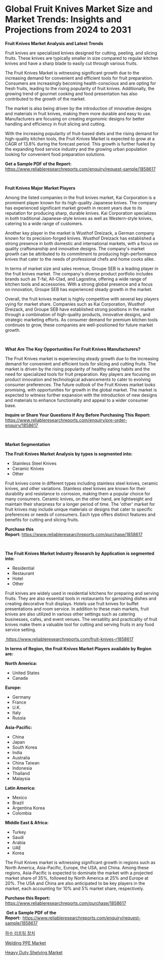 <p><h1>Global Fruit Knives Market Size and Market Trends: Insights and Projections from 2024 to 2031</h1></p><p><strong>Fruit Knives Market Analysis and Latest Trends</strong></p>
<p><p>Fruit knives are specialized knives designed for cutting, peeling, and slicing fruits. These knives are typically smaller in size compared to regular kitchen knives and have a sharp blade to easily cut through various fruits.</p><p>The Fruit Knives Market is witnessing significant growth due to the increasing demand for convenient and efficient tools for fruit preparation. Consumers are increasingly becoming health-conscious and are opting for fresh fruits, leading to the rising popularity of fruit knives. Additionally, the growing trend of gourmet cooking and food presentation has also contributed to the growth of the market.</p><p>The market is also being driven by the introduction of innovative designs and materials in fruit knives, making them more durable and easy to use. Manufacturers are focusing on creating ergonomic designs for better handling and efficiency in fruit slicing and cutting.</p><p>With the increasing popularity of fruit-based diets and the rising demand for high-quality kitchen tools, the Fruit Knives Market is expected to grow at a CAGR of 13.8% during the forecast period. This growth is further fueled by the expanding food service industry and the growing urban population looking for convenient food preparation solutions.</p></p>
<p><strong>Get a Sample PDF of the Report:&nbsp;</strong> <a href="https://www.reliableresearchreports.com/enquiry/request-sample/1858617">https://www.reliableresearchreports.com/enquiry/request-sample/1858617</a></p>
<p>&nbsp;</p>
<p><strong>Fruit Knives Major Market Players</strong></p>
<p><p>Among the listed companies in the fruit knives market, Kai Corporation is a prominent player known for its high-quality Japanese knives. The company has experienced significant market growth in recent years due to its reputation for producing sharp, durable knives. Kai Corporation specializes in both traditional Japanese-style knives as well as Western-style knives, catering to a wide range of customers.</p><p>Another key player in the market is Wusthof Dreizack, a German company known for its precision-forged knives. Wusthof Dreizack has established a strong presence in both domestic and international markets, with a focus on quality craftsmanship and innovative designs. The company's market growth can be attributed to its commitment to producing high-performance knives that cater to the needs of professional chefs and home cooks alike.</p><p>In terms of market size and sales revenue, Groupe SEB is a leading player in the fruit knives market. The company's diverse product portfolio includes brands such as T-fal, All-Clad, and Lagostina, offering a wide range of kitchen tools and accessories. With a strong global presence and a focus on innovation, Groupe SEB has experienced steady growth in the market.</p><p>Overall, the fruit knives market is highly competitive with several key players vying for market share. Companies such as Kai Corporation, Wusthof Dreizack, and Groupe SEB have established strong positions in the market through a combination of high-quality products, innovative designs, and strategic marketing efforts. As consumer demand for premium kitchen tools continues to grow, these companies are well-positioned for future market growth.</p></p>
<p>&nbsp;</p>
<p><strong>What Are The Key Opportunities For Fruit Knives Manufacturers?</strong></p>
<p><p>The Fruit Knives market is experiencing steady growth due to the increasing demand for convenient and efficient tools for slicing and cutting fruits. The market is driven by the rising popularity of healthy eating habits and the need for specialized tools for fruit preparation. Key players are focusing on product innovation and technological advancements to cater to evolving consumer preferences. The future outlook of the Fruit Knives market looks promising, with opportunities for growth in the global market. The market is expected to witness further expansion with the introduction of new designs and materials to enhance functionality and appeal to a wider consumer base.</p></p>
<p><strong>Inquire or Share Your Questions If Any Before Purchasing This Report:</strong> <a href="https://www.reliableresearchreports.com/enquiry/pre-order-enquiry/1858617">https://www.reliableresearchreports.com/enquiry/pre-order-enquiry/1858617</a></p>
<p>&nbsp;</p>
<p><strong>Market Segmentation</strong></p>
<p><strong>The Fruit Knives Market Analysis by types is segmented into:</strong></p>
<p><ul><li>Stainless Steel Knives</li><li>Ceramic Knives</li><li>Other</li></ul></p>
<p><p>Fruit knives come in different types including stainless steel knives, ceramic knives, and other variations. Stainless steel knives are known for their durability and resistance to corrosion, making them a popular choice for many consumers. Ceramic knives, on the other hand, are lightweight and maintain their sharpness for a longer period of time. The 'other' market for fruit knives may include unique materials or designs that cater to specific preferences or needs of consumers. Each type offers distinct features and benefits for cutting and slicing fruits.</p></p>
<p><strong>Purchase this Report:&nbsp;</strong><a href="https://www.reliableresearchreports.com/purchase/1858617">https://www.reliableresearchreports.com/purchase/1858617</a></p>
<p>&nbsp;</p>
<p><strong>The Fruit Knives Market Industry Research by Application is segmented into:</strong></p>
<p><ul><li>Residential</li><li>Restaurant</li><li>Hotel</li><li>Other</li></ul></p>
<p><p>Fruit knives are widely used in residential kitchens for preparing and serving fruits. They are also essential tools in restaurants for garnishing dishes and creating decorative fruit displays. Hotels use fruit knives for buffet presentations and room service. In addition to these main markets, fruit knives are also utilized in various other settings such as catering businesses, cafes, and event venues. The versatility and practicality of fruit knives make them a valuable tool for cutting and serving fruits in any food service setting.</p></p>
<p><a href="https://www.reliableresearchreports.com/fruit-knives-r1858617">&nbsp;https://www.reliableresearchreports.com/fruit-knives-r1858617</a></p>
<p><strong>In terms of Region, the Fruit Knives Market Players available by Region are:</strong></p>
<p>
    <p> <strong> North America: </strong>
        <ul>
            <li>United States</li>
            <li>Canada</li>
        </ul>
        </p> 
    <p> <strong> Europe: </strong>
        <ul>
            <li>Germany</li>
            <li>France</li>
            <li>U.K.</li>
            <li>Italy</li>
            <li>Russia</li>
        </ul>
        </p> 
    <p> <strong> Asia-Pacific: </strong>
        <ul>
            <li>China</li>
            <li>Japan</li>
            <li>South Korea</li>
            <li>India</li>
            <li>Australia</li>
            <li>China Taiwan</li>
            <li>Indonesia</li>
            <li>Thailand</li>
            <li>Malaysia</li>
        </ul>
        </p> 
    <p> <strong> Latin America: </strong>
        <ul>
            <li>Mexico</li>
            <li>Brazil</li>
            <li>Argentina Korea</li>
            <li>Colombia</li>
        </ul>
        </p> 
    <p> <strong> Middle East & Africa: </strong>
        <ul>
            <li>Turkey</li>
            <li>Saudi</li>
            <li>Arabia</li>
            <li>UAE</li>
            <li>Korea</li>
        </ul>
    </p>
    </p>
<p><p>The Fruit Knives market is witnessing significant growth in regions such as North America, Asia-Pacific, Europe, the USA, and China. Among these regions, Asia-Pacific is expected to dominate the market with a projected market share of 35%, followed by North America at 25% and Europe at 20%. The USA and China are also anticipated to be key players in the market, each accounting for 10% and 5% market share, respectively.</p></p>
<p><strong>Purchase this Report: </strong><a href="https://www.reliableresearchreports.com/purchase/1858617">https://www.reliableresearchreports.com/purchase/1858617</a></p>
<p>&nbsp;<strong>Get a Sample PDF of the Report:&nbsp;&nbsp;</strong><a href="https://www.reliableresearchreports.com/enquiry/request-sample/1858617">https://www.reliableresearchreports.com/enquiry/request-sample/1858617</a></p>
<p><strong></strong></p>
<p><p><a href="https://github.com/anton65482023/Market-Research-Report-List-1/blob/main/5857007148783.md">하수 리프팅 장치</a></p><p><a href="https://github.com/okotobwrhuteie/Market-Research-Report-List-3/blob/main/welding-ppe-market.md">Welding PPE Market</a></p><p><a href="https://github.com/myacatherineblakecaczo9vcsw/Market-Research-Report-List-3/blob/main/heavy-duty-shelving-market.md">Heavy Duty Shelving Market</a></p></p>